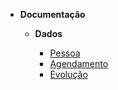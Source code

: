 - **Documentação**

  - **Dados**

    - [Pessoa](documentacao/view_pessoa.md)
    - [Agendamento](documentacao/view_agendamento.md)
    - [Evolução](documentacao/view_evolucao.md)
